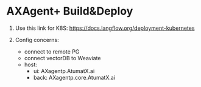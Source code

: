 # AXAgent+ Build&Deploy

1) Use this link for K8S:
    https://docs.langflow.org/deployment-kubernetes

2) Config concerns:
    - connect to remote PG
    - connect vectorDB to Weaviate
    - host:
        - ui: AXagentp.AtumatX.ai
        - back: AXagentp.core.AtumatX.ai